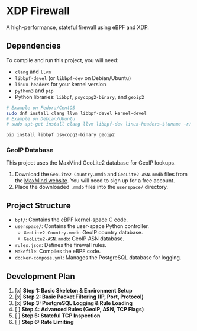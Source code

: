 # XDP Firewall

A high-performance, stateful firewall using eBPF and XDP.

## Dependencies

To compile and run this project, you will need:
- `clang` and `llvm`
- `libbpf-devel` (or `libbpf-dev` on Debian/Ubuntu)
- `linux-headers` for your kernel version
- `python3` and `pip`
- Python libraries: `libbpf`, `psycopg2-binary`, and `geoip2`

```bash
# Example on Fedora/CentOS
sudo dnf install clang llvm libbpf-devel kernel-devel
# Example on Debian/Ubuntu
# sudo apt-get install clang llvm libbpf-dev linux-headers-$(uname -r)

pip install libbpf psycopg2-binary geoip2
```

### GeoIP Database

This project uses the MaxMind GeoLite2 database for GeoIP lookups. 
1. Download the `GeoLite2-Country.mmdb` and `GeoLite2-ASN.mmdb` files from the [MaxMind website](https://www.maxmind.com/en/geolite2/signup). You will need to sign up for a free account.
2. Place the downloaded `.mmdb` files into the `userspace/` directory.

## Project Structure

- `bpf/`: Contains the eBPF kernel-space C code.
- `userspace/`: Contains the user-space Python controller.
  - `GeoLite2-Country.mmdb`: GeoIP country database.
  - `GeoLite2-ASN.mmdb`: GeoIP ASN database.
- `rules.json`: Defines the firewall rules.
- `Makefile`: Compiles the eBPF code.
- `docker-compose.yml`: Manages the PostgreSQL database for logging.

## Development Plan

1.  [x] **Step 1: Basic Skeleton & Environment Setup**
2.  [x] **Step 2: Basic Packet Filtering (IP, Port, Protocol)**
3.  [x] **Step 3: PostgreSQL Logging & Rule Loading**
4.  [ ] **Step 4: Advanced Rules (GeoIP, ASN, TCP Flags)**
5.  [ ] **Step 5: Stateful TCP Inspection**
6.  [ ] **Step 6: Rate Limiting**
